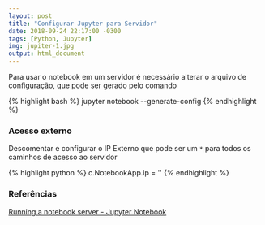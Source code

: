 ```yaml
---
layout: post
title: "Configurar Jupyter para Servidor"
date: 2018-09-24 22:17:00 -0300
tags: [Python, Jupyter]
img: jupiter-1.jpg
output: html_document      
---
```




Para usar o notebook em um servidor é necessário alterar o arquivo de configuração, que pode ser gerado pelo comando


{% highlight bash %}
jupyter notebook --generate-config
{% endhighlight %}

### Acesso externo

Descomentar e configurar o IP Externo que pode ser um `*` para todos os caminhos de acesso ao servidor


{% highlight python %}
c.NotebookApp.ip = '<IP Externo>'
{% endhighlight %}

### Referências 

[Running a notebook server - Jupyter Notebook](https://jupyter-notebook.readthedocs.io/en/stable/public_server.html)
